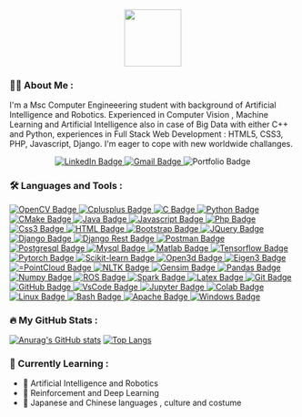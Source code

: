 <div id="header" align="center">
  <img src="https://media.giphy.com/media/M9gbBd9nbDrOTu1Mqx/giphy.gif" width="100"/>
</div>

### :man_technologist: About Me :

I'm a Msc Computer Engineeering student with background of Artificial Intelligence and Robotics. Experienced in Computer Vision , Machine Learning and Artificial Intelligence also in case of Big Data with either C++ and Python, experiences in Full Stack Web Development : HTML5, CSS3, PHP, Javascript, Django. I'm eager to cope with new worldwide challanges.  

<div id="badges" align="center">
  <a href="https://www.linkedin.com/in/bruno-principe-87053524a">
      <img src="https://img.shields.io/badge/LinkedIn-blue?style=for-the-badge&logo=linkedin&logoColor=white" alt="LinkedIn Badge"/>
  </a>
  <a href="mailto:bprincipe235@gmail.com?subject=Email%20from%20GitHub%20User%20By%20Link%20Page%20Profile">
     <img src="https://img.shields.io/badge/Email-red?style=for-the-badge&logo=gmail&logoColor=white" alt="Gmail Badge"/>
  </a>
  <img src="https://img.shields.io/badge/Portfolio-black?style=for-the-badge&logo=&logoColor=white" alt="Portfolio Badge"/>
</div>
<div id="badges" align="center">
  <img src="https://komarev.com/ghpvc/?username=bprin97&style=flat-square&color=blue" alt=""/>
</div>

### :hammer_and_wrench: Languages and Tools :

<div id="badges">
  <a href="OpenCV">
    <img src="https://img.shields.io/badge/OpenCV-red?style=for-the-badge&logo=opencv&logoColor=black" alt="OpenCV Badge"/>
  </a>
  <a href="C++">
    <img src="https://img.shields.io/badge/C++-gray?style=for-the-badge&logo=Cplusplus&logoColor=black" alt="Cplusplus Badge"/>
  </a>
  <a href="C">
    <img src="https://img.shields.io/badge/C-blue?style=for-the-badge&logo=C&logoColor=white" alt="C Badge"/>
  </a>
  <a href="Python">
    <img src="https://img.shields.io/badge/Python-green?style=for-the-badge&logo=Python&logoColor=white" alt="Python Badge"/>
  </a>
  <a href="CMake">
    <img src="https://img.shields.io/badge/CMake-orange?style=for-the-badge&logo=CMake&logoColor=black" alt="CMake Badge"/>
  </a>
  <a href="Java">
    <img src="https://img.shields.io/badge/Java-yellowgreen?style=for-the-badge&logo=java8&logoColor=white" alt="Java Badge"/>
  </a>
  <a href="JavaScript">
    <img src="https://img.shields.io/badge/Javascript-brightgreen?style=for-the-badge&logo=Javascript&logoColor=black" alt="Javascript Badge"/>
  </a>
  <a href="Php">
    <img src="https://img.shields.io/badge/php-lightgray?style=for-the-badge&logo=php&logoColor=black" alt="Php Badge"/>
  </a>
  <a href="Css3">
    <img src="https://img.shields.io/badge/Css-blueviolet?style=for-the-badge&logo=css3&logoColor=black" alt="Css3 Badge"/>
  </a>
  <a href="HTML">
    <img src="https://img.shields.io/badge/Html-pink?style=for-the-badge&logo=html5&logoColor=black" alt="HTML Badge"/>
  </a>
  <a href="Bootstrapt">
    <img src="https://img.shields.io/badge/Bootstrap-9cf?style=for-the-badge&logo=bootstrap&logoColor=black" alt="Bootstrap Badge"/>
  </a>
  <a href="JQuery">
    <img src="https://img.shields.io/badge/JQuery-lemonchiffon?style=for-the-badge&logo=jquery&logoColor=black" alt="JQuery Badge"/>
  </a>
  <a href="Django">
    <img src="https://img.shields.io/badge/Django-black?style=for-the-badge&logo=django&logoColor=white" alt="Django Badge"/>
  </a>
  <a href="Django Rest">
    <img src="https://img.shields.io/badge/Django Rest-white?style=for-the-badge&logo=djangorest&logoColor=black" alt="Django Rest Badge"/>
  </a>
  <a href="Postman">
    <img src="https://img.shields.io/badge/Postman-purple?style=for-the-badge&logo=postman&logoColor=white" alt="Postman Badge"/>
  </a>
  <a href="Postgresql">
    <img src="https://img.shields.io/badge/Postgresql-beige?style=for-the-badge&logo=postgresql&logoColor=black" alt="Postgresql Badge"/>
  </a>
  <a href="Mysql">
    <img src="https://img.shields.io/badge/Mysql-azure?style=for-the-badge&logo=mysql&logoColor=black" alt="Mysql Badge"/>
  </a>
  <a href="Matlab">
    <img src="https://img.shields.io/badge/Matlab-chocolate?style=for-the-badge&logo=matlab&logoColor=black" alt="Matlab Badge"/>
  </a>
  <a href="Tensorflow">
    <img src="https://img.shields.io/badge/Tensorflow-darkslateblue?style=for-the-badge&logo=tensorflow&logoColor=black" alt="Tensorflow Badge"/>
  </a>
  <a href="Pytorch">
    <img src="https://img.shields.io/badge/Pytorch-saddlebrown?style=for-the-badge&logo=pytorch&logoColor=black" alt="Pytorch Badge"/>
  </a>
  <a href="Scikit-learn">
    <img src="https://img.shields.io/badge/Scikit learn-thistle?style=for-the-badge&logo=scikitlearn&logoColor=black" alt="Scikit-learn Badge"/>
  </a>
  <a href="Open3d">
    <img src="https://img.shields.io/badge/Open3d-aliceblue?style=for-the-badge&logo=open3d&logoColor=black" alt="Open3d Badge"/>
  </a>
  <a href=Eigen3">
    <img src="https://img.shields.io/badge/Eigen3-aqua?style=for-the-badge&logo=eigen&logoColor=black" alt="Eigen3 Badge"/>
  </a>
  <a href=PointCloud">
    <img src="https://img.shields.io/badge/PointCloud-indingo?style=for-the-badge&logo==pointcloud&logoColor=black" alt="=PointCloud Badge"/>
  </a>
  <a href=NLTK">
    <img src="https://img.shields.io/badge/NLTK-khaki?style=for-the-badge&logo=nltk&logoColor=black" alt="NLTK Badge"/>
  </a>
  <a href=Gensim">
    <img src="https://img.shields.io/badge/Gensim-indianred?style=for-the-badge&logo=gensim&logoColor=black" alt="Gensim Badge"/>
  </a>
  <a href="Pandas">
    <img src="https://img.shields.io/badge/Pandas-salmon?style=for-the-badge&logo=pandas&logoColor=black" alt="Pandas Badge"/>
  </a>
  <a href="Numpy">
    <img src="https://img.shields.io/badge/Numpy-seashell?style=for-the-badge&logo=numpy&logoColor=black" alt="Numpy Badge"/>
  </a>
  <a href="ROS">
    <img src="https://img.shields.io/badge/ROS-powderblue?style=for-the-badge&logo=ros&logoColor=black" alt="ROS Badge"/>
  </a>
  <a href="Spark">
    <img src="https://img.shields.io/badge/Apache Spark-teal?style=for-the-badge&logo=apachespark&logoColor=black" alt="Spark Badge"/>
  </a>
  <a href="Latex">
    <img src="https://img.shields.io/badge/Latex-mediumvioletred?style=for-the-badge&logo=latex&logoColor=white" alt="Latex Badge"/>
  </a>
  <a href="Git">
    <img src="https://img.shields.io/badge/Git-silver?style=for-the-badge&logo=git&logoColor=black" alt="Git Badge"/>
  </a>
  <a href="GitHub">
    <img src="https://img.shields.io/badge/GitHub-peachpuff?style=for-the-badge&logo=github&logoColor=black" alt="GitHub Badge"/>
  </a>
  <a href="VsCode">
    <img src="https://img.shields.io/badge/Vs Code-firebrick?style=for-the-badge&logo=visualstudio&logoColor=white" alt="VsCode Badge"/>
  </a>
  <a href="Jupyter">
    <img src="https://img.shields.io/badge/Jupyter-palevioletred?style=for-the-badge&logo=jupyter&logoColor=white" alt="Jupyter Badge"/>
  </a>
  <a href="Colab">
    <img src="https://img.shields.io/badge/Colab-snow?style=for-the-badge&logo=colab&logoColor=white" alt="Colab Badge"/>
  </a>
  <a href="Linux">
    <img src="https://img.shields.io/badge/Linux-olive?style=for-the-badge&logo=linux&logoColor=white" alt="Linux Badge"/>
  </a>
  <a href="Bash">
    <img src="https://img.shields.io/badge/Bash-navy?style=for-the-badge&logo=commandsprompt&logoColor=white" alt="Bash Badge"/>
  </a>
  <a href="Apache">
    <img src="https://img.shields.io/badge/Apache-mediumturquoise?style=for-the-badge&logo=apache&logoColor=black" alt="Apache Badge"/>
  </a>
   <a href="Windows">
    <img src="https://img.shields.io/badge/Windows-moccasin?style=for-the-badge&logo=windows&logoColor=black" alt="Windows Badge"/>
  </a>
</div>

### :fire: My GitHub Stats :
[![Anurag's GitHub stats](https://github-readme-stats.vercel.app/api?username=bprin97&show_icons=true&theme=tokyonight)](https://github.com/anuraghazra/github-readme-stats) [![Top Langs](https://github-readme-stats.vercel.app/api/top-langs/?username=bprin97&theme=tokyonight&layout=compact)](https://github.com/anuraghazra/github-readme-stats)

### :book: Currently Learning :

- :robot: Artificial Intelligence and Robotics
- :telescope: Reinforcement and Deep Learning
- :tongue: Japanese and Chinese languages , culture and costume
